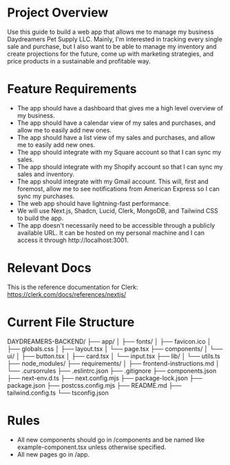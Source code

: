 # Project Overview
Use this guide to build a web app that allows me to manage my business Daydreamers Pet Supply LLC. Mainly, I'm interested in tracking every single sale and purchase, but I also want to be able to manage my inventory and create projections for the future, come up with marketing strategies, and price products in a sustainable and profitable way.

# Feature Requirements
- The app should have a dashboard that gives me a high level overview of my business.
- The app should have a calendar view of my sales and purchases, and allow me to easily add new ones.
- The app should have a list view of my sales and purchases, and allow me to easily add new ones.
- The app should integrate with my Square account so that I can sync my sales.
- The app should integrate with my Shopify account so that I can sync my sales and inventory.
- The app should integrate with my Gmail account. This will, first and foremost, allow me to see notifications from American Express so I can sync my purchases.
- The web app should have lightning-fast performance.
- We will use Next.js, Shadcn, Lucid, Clerk, MongoDB, and Tailwind CSS to build the app.
- The app doesn't necessarily need to be accessible through a publicly available URL. It can be hosted on my personal machine and I can access it through http://localhost:3001.

# Relevant Docs
This is the reference documentation for Clerk: https://clerk.com/docs/references/nextjs/

# Current File Structure
DAYDREAMERS-BACKEND/
├── app/
│   ├── fonts/
│   ├── favicon.ico
│   ├── globals.css
│   ├── layout.tsx
│   └── page.tsx
├── components/
│   └── ui/
│       ├── button.tsx
│       ├── card.tsx
│       └── input.tsx
├── lib/
│   └── utils.ts
├── node_modules/
├── requirements/
│   ├── frontend-instructions.md
│   └── .cursorrules
├── .eslintrc.json
├── .gitignore
├── components.json
├── next-env.d.ts
├── next.config.mjs
├── package-lock.json
├── package.json
├── postcss.config.mjs
├── README.md
├── tailwind.config.ts
└── tsconfig.json

# Rules
- All new components should go in /components and be named like example-component.tsx unless otherwise specified.
- All new pages go in /app.